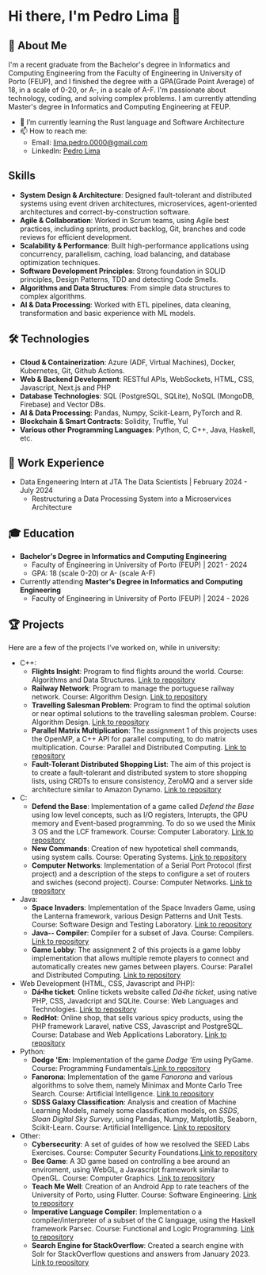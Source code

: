 # Hi there, I'm Pedro Lima 👋

## 🚀 About Me
I'm a recent graduate from the Bachelor's degree in Informatics and Computing Engineering from the Faculty of Engineering in University of Porto (FEUP), and I finished the degree with a GPA(Grade Point Average) of 18, in a scale of 0-20, or A-, in a scale of A-F. I'm passionate about technology, coding, and solving complex problems. I am currently attending Master's degree in Informatics and Computing Engineering at FEUP.

- 🌱 I’m currently learning the Rust language and Software Architecture
- 📫 How to reach me:
  - Email:  [lima.pedro.0000@gmail.com](mailto:lima.pedro.0000@gmail.com)
  - LinkedIn: [Pedro Lima](https://www.linkedin.com/in/pedro-lima-b55558295)

## Skills
- **System Design & Architecture**: Designed fault-tolerant and distributed systems using event driven architectures, microservices, agent-oriented architectures and correct-by-construction software.
- **Agile & Collaboration**: Worked in Scrum teams, using Agile best practices, including sprints, product backlog, Git, branches and code reviews for efficient development.
- **Scalability & Performance**: Built high-performance applications using concurrency, parallelism, caching, load balancing, and database optimization techniques.
- **Software Development Principles**: Strong foundation in SOLID principles, Design Patterns, TDD and detecting Code Smells.
- **Algorithms and Data Structures**: From simple data structures to complex algorithms.
- **AI & Data Processing**: Worked with ETL pipelines, data cleaning, transformation and basic experience with ML models.

## 🛠️ Technologies
- **Cloud & Containerization**: Azure (ADF, Virtual Machines), Docker, Kubernetes, Git, Github Actions.
- **Web & Backend Development**: RESTful APIs, WebSockets, HTML, CSS, Javascript, Next.js and PHP
- **Database Technologies**: SQL (PostgreSQL, SQLite), NoSQL (MongoDB, Firebase) and Vector DBs.
- **AI & Data Processing**: Pandas, Numpy, Scikit-Learn, PyTorch and R.
- **Blockchain & Smart Contracts**: Solidity, Truffle, Yul
- **Various other Programming Languages**: Python, C, C++, Java, Haskell, etc.

## 💼 Work Experience
- Data Engeneering Intern at JTA The Data Scientists | February 2024 - July 2024
  - Restructuring a Data Processing System into a Microservices Architecture

## 🎓 Education
- **Bachelor's Degree in Informatics and Computing Engineering**
  - Faculty of Engineering in University of Porto (FEUP) | 2021 - 2024
  - GPA: 18 (scale 0-20) or A- (scale A-F)
- Currently attending **Master's Degree in Informatics and Computing Engineering**
  - Faculty of Engineering in University of Porto (FEUP) | 2024 - 2026

## 🏆 Projects
Here are a few of the projects I’ve worked on, while in university:
- C++:
    - **Flights Insight**: Program to find flights around the world. Course: Algorithms and Data Structures. [Link to repository](https://github.com/marco-vb/FEUP-flights-insight)
    - **Railway Network**: Program to manage the portuguese railway network. Course: Algorithm Design. [Link to repository](https://github.com/limapedro12/DA_Proj1)
    - **Travelling Salesman Problem**: Program to find the optimal solution or near optimal solutions to the travelling salesman problem. Course: Algorithm Design. [Link to repository](https://github.com/limapedro12/DA_Proj2)
    - **Parallel Matrix Multiplication**: The assignment 1 of this projects uses the OpenMP, a C++ API for parallel computing, to do matrix multiplication. Course: Parallel and Distributed Computing. [Link to repository](https://github.com/limapedro12/CPD_ParallelAndDistributed)
    - **Fault-Tolerant Distributed Shopping List**: The aim of this project is to create a fault-tolerant and distributed system to store shopping lists, using CRDTs to ensure consistency, ZeroMQ and a server side architecture similar to Amazon Dynamo. [Link to repository](https://github.com/limapedro12/SDLE_ShoppingList)
- C:
    - **Defend the Base**: Implementation of a game called *Defend the Base* using low level concepts, such as I/O registers, Interupts, the GPU memory and Event-based programming. To do so we used the Minix 3 OS and the LCF framework. Course: Computer Laboratory. [Link to repository](https://github.com/limapedro12/LCOM_DefendTheBase/)
    - **New Commands**: Creation of new hypotetical shell commands, using system calls. Course: Operating Systems. [Link to repository](https://github.com/limapedro12/SO_TrabalhoPratico)
    - **Computer Networks**: Implementation of a Serial Port Protocol (first project) and a description of the steps to configure a set of routers and swiches (second project). Course: Computer Networks. [Link to repository](https://github.com/limapedro12/RC_ComputerNetworks) 
- Java:
    - **Space Invaders**: Implementation of the Space Invaders Game, using the Lanterna framework, various Design Patterns and Unit Tests. Course: Software Design and Testing Laboratory. [Link to repository](https://github.com/limapedro12/space_invaders)
    - **Java-- Compiler**: Compiler for a subset of Java. Course: Compilers. [Link to repository](https://github.com/limapedro12/COMP_Java--_Compiler)
    - **Game Lobby**: The assignment 2 of this projects is a game lobby implementation that allows multiple remote players to connect and automatically creates new games between players. Course: Parallel and Distributed Computing. [Link to repository](https://github.com/limapedro12/CPD_ParallelAndDistributed)
- Web Development (HTML, CSS, Javascript and PHP):
    - **Dá⬝lhe ticket**: Online tickets website called *Dá⬝lhe ticket*, using native PHP, CSS, Javadcript and SQLite. Course: Web Languages and Technologies. [Link to repository](https://github.com/limapedro12/project-ltw05g02)
    - **RedHot**: Online shop, that sells various spicy products, using the PHP framework Laravel, native CSS, Javascript and PostgreSQL. Course: Database and Web Applications Laboratory. [Link to repository](https://github.com/limapedro12/LBAW_RedHot_OnlineStore)
- Python:
     - **Dodge 'Em**: Implementation of the game *Dodge 'Em* using PyGame. Course: Programming Fundamentals.[Link to repository](https://github.com/limapedro12/dodge-em-atari)
     - **Fanorona**: Implementation of the game *Fanorona* and various algorithms to solve them, namely Minimax and Monte Carlo Tree Search. Course: Artificial Intelligence. [Link to repository](https://github.com/limapedro12/IA_Fanorona)
     - **SDSS Galaxy Classification**: Analysis and creation of Machine Learning Models, namely some classification models, on *SSDS*, *Sloan Digital Sky Survey*, using Pandas, Numpy, Matplotlib, Seaborn, Scikit-Learn. Course: Artificial Intelligence. [Link to repository](https://github.com/limapedro12/IA_SSDS)
- Other:
     - **Cybersecurity**: A set of guides of how we resolved the SEED Labs Exercises. Course: Computer Security Foundations.[Link to repository](https://github.com/limapedro12/FSI_Cybersecurity)
     - **Bee Game**: A 3D game based on controlling a bee around an enviroment, using WebGL, a Javascript framework similar to OpenGL. Course: Computer Graphics. [Link to repository](https://github.com/limapedro12/CG_BeeGame)
     - **Teach Me Well**: Creation of an Android App to rate teachers of the University of Porto, using Flutter. Course: Software Engineering. [Link to repository](https://github.com/limapedro12/ESOF_App)
     - **Imperative Language Compiler**: Implementation o a compiler/interpreter of a subset of the C language, using the Haskell framework Parsec. Course: Functional and Logic Programming. [Link to repository](https://github.com/limapedro12/PFL_Compiler)
     - **Search Engine for StackOverflow**: Created a search engine with Solr for StackOverflow questions and answers from January 2023. [Link to repository](https://github.com/limapedro12/PRI_StackOverflow)
  

<!---
## 📊 GitHub Stats
![Your GitHub stats](https://github-readme-stats.vercel.app/api?username=limapedro12&show_icons=true&theme=radical)
![Top Languages](https://github-readme-stats.vercel.app/api/top-langs/?username=limapedro12&layout=compact&theme=radical)
-->
